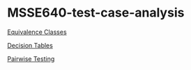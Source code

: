 # MSSE640-test-case-analysis

[Equivalence Classes](./Week2/DavisPrestonTestCaseEquivalenceClasses.md)

[Decision Tables](./Week4/DavisPrestonTestCaseDecisionTables.md)

[Pairwise Testing](./Week5/DavisPrestonTestCasePairwiseTesting.md)